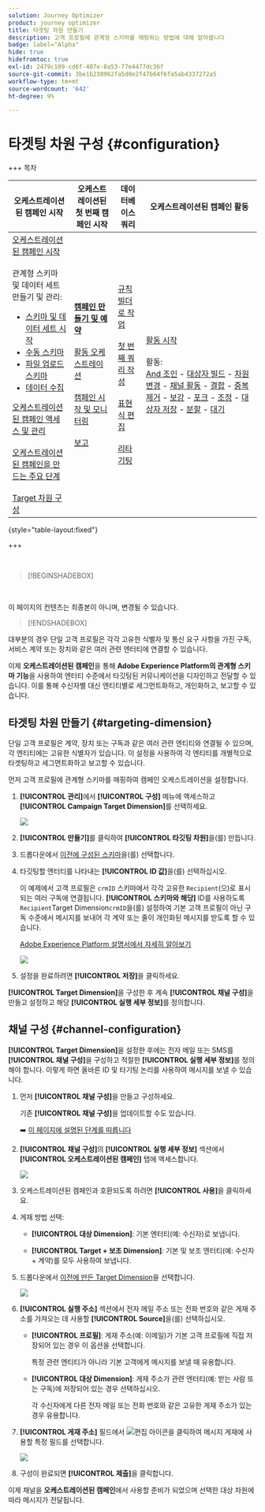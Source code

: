 ```yaml
---
solution: Journey Optimizer
product: journey optimizer
title: 타겟팅 차원 만들기
description: 고객 프로필에 관계형 스키마를 매핑하는 방법에 대해 알아봅니다
badge: label="Alpha"
hide: true
hidefromtoc: true
exl-id: 2479c109-cd6f-407e-8a53-77e4477dc36f
source-git-commit: 3be1b238962fa5d0e2f47b64f6fa5ab4337272a5
workflow-type: tm+mt
source-wordcount: '642'
ht-degree: 9%

---
```


# 타겟팅 차원 구성 {#configuration}

+++ 목차

| 오케스트레이션된 캠페인 시작 | 오케스트레이션된 첫 번째 캠페인 시작 | 데이터베이스 쿼리 | 오케스트레이션된 캠페인 활동 |
|---|---|---|---|
| [오케스트레이션된 캠페인 시작](gs-orchestrated-campaigns.md)<br/><br/>관계형 스키마 및 데이터 세트 만들기 및 관리:</br> <ul><li>[스키마 및 데이터 세트 시작](gs-schemas.md)</li><li>[수동 스키마](manual-schema.md)</li><li>[파일 업로드 스키마](file-upload-schema.md)</li><li>[데이터 수집](ingest-data.md)</li></ul>[오케스트레이션된 캠페인 액세스 및 관리](access-manage-orchestrated-campaigns.md)<br/><br/>[오케스트레이션된 캠페인을 만드는 주요 단계](gs-campaign-creation.md)<br/><br/>[Target 차원 구성](target-dimension.md) | <b>[캠페인 만들기 및 예약](create-orchestrated-campaign.md)</b><br/><br/>[활동 오케스트레이션](orchestrate-activities.md)<br/><br/>[캠페인 시작 및 모니터링](start-monitor-campaigns.md)<br/><br/>[보고](reporting-campaigns.md) | [규칙 빌더로 작업](orchestrated-rule-builder.md)<br/><br/>[첫 번째 쿼리 작성](build-query.md)<br/><br/>[표현식 편집](edit-expressions.md)<br/><br/>[리타기팅](retarget.md) | [활동 시작](activities/about-activities.md)<br/><br/>활동:<br/>[And 조인](activities/and-join.md) - [대상자 빌드](activities/build-audience.md) - [차원 변경](activities/change-dimension.md) - [채널 활동](activities/channels.md) - [결합](activities/combine.md) - [중복 제거](activities/deduplication.md) - [보강](activities/enrichment.md) - [포크](activities/fork.md) - [조정](activities/reconciliation.md) - [대상자 저장](activities/save-audience.md) - [분할](activities/split.md) - [대기](activities/wait.md) |

{style="table-layout:fixed"}

+++


<br/>

>[!BEGINSHADEBOX]

</br>

이 페이지의 컨텐츠는 최종본이 아니며, 변경될 수 있습니다.

>[!ENDSHADEBOX]

대부분의 경우 단일 고객 프로필은 각각 고유한 식별자 및 통신 요구 사항을 가진 구독, 서비스 계약 또는 장치와 같은 여러 관련 엔터티에 연결할 수 있습니다.

이제 **오케스트레이션된 캠페인**&#x200B;을 통해 **Adobe Experience Platform의 관계형 스키마 기능**&#x200B;을 사용하여 엔터티 수준에서 타깃팅된 커뮤니케이션을 디자인하고 전달할 수 있습니다. 이를 통해 수신자별 대신 엔티티별로 세그먼트화하고, 개인화하고, 보고할 수 있습니다.

## 타겟팅 차원 만들기 {#targeting-dimension}

단일 고객 프로필은 계약, 장치 또는 구독과 같은 여러 관련 엔티티와 연결될 수 있으며, 각 엔티티에는 고유한 식별자가 있습니다. 이 설정을 사용하여 각 엔티티를 개별적으로 타겟팅하고 세그먼트화하고 보고할 수 있습니다.

먼저 고객 프로필에 관계형 스키마를 매핑하여 캠페인 오케스트레이션을 설정합니다.

1. **[!UICONTROL 관리]**&#x200B;에서 **[!UICONTROL 구성]** 메뉴에 액세스하고 **[!UICONTROL Campaign Target Dimension]**&#x200B;를 선택하세요.

   ![](assets/target-dimension-1.png)

1. **[!UICONTROL 만들기]**&#x200B;를 클릭하여 **[!UICONTROL 타깃팅 차원]**&#x200B;을(를) 만듭니다.

1. 드롭다운에서 [이전에 구성된 스키마](gs-schemas.md)&#x200B;을(를) 선택합니다.

1. 타깃팅할 엔터티를 나타내는 **[!UICONTROL ID 값]**&#x200B;을(를) 선택하십시오.

   이 예제에서 고객 프로필은 `crmID` 스키마에서 각각 고유한 `Recipient`(으)로 표시되는 여러 구독에 연결됩니다. **[!UICONTROL 스키마와 해당]** ID를 사용하도록 `Recipient`Target Dimension`crmID`을(를) 설정하여 기본 고객 프로필이 아닌 구독 수준에서 메시지를 보내어 각 계약 또는 줄이 개인화된 메시지를 받도록 할 수 있습니다.

   [Adobe Experience Platform 설명서에서 자세히 알아보기](https://experienceleague.adobe.com/en/docs/experience-platform/xdm/schema/composition#identity)

   ![](assets/target-dimension-2.png)

1. 설정을 완료하려면 **[!UICONTROL 저장]**&#x200B;을 클릭하세요.

**[!UICONTROL Target Dimension]**&#x200B;을 구성한 후 계속 **[!UICONTROL 채널 구성]**&#x200B;을 만들고 설정하고 해당 **[!UICONTROL 실행 세부 정보]**&#x200B;를 정의합니다.

## 채널 구성 {#channel-configuration}

**[!UICONTROL Target Dimension]**&#x200B;을 설정한 후에는 전자 메일 또는 SMS를 **[!UICONTROL 채널 구성]**&#x200B;을 구성하고 적절한 **[!UICONTROL 실행 세부 정보]**&#x200B;를 정의해야 합니다. 이렇게 하면 올바른 ID 및 타기팅 논리를 사용하여 메시지를 보낼 수 있습니다.

1. 먼저 **[!UICONTROL 채널 구성]**&#x200B;을 만들고 구성하세요.

   기존 **[!UICONTROL 채널 구성]**&#x200B;을 업데이트할 수도 있습니다.

   ➡️ [이 페이지에 설명된 단계를 따릅니다](../email/surface-personalization.md)

1. **[!UICONTROL 채널 구성]**&#x200B;의 **[!UICONTROL 실행 세부 정보]** 섹션에서 **[!UICONTROL 오케스트레이션된 캠페인]** 탭에 액세스합니다.

   ![](assets/target-dimension-3.png)

1. 오케스트레이션된 캠페인과 호환되도록 하려면 **[!UICONTROL 사용]**&#x200B;을 클릭하세요.

1. 게재 방법 선택:

   * **[!UICONTROL 대상 Dimension]**: 기본 엔터티(예: 수신자)로 보냅니다.

   * **[!UICONTROL Target + 보조 Dimension]**: 기본 및 보조 엔터티(예: 수신자 + 계약)를 모두 사용하여 보냅니다.

1. 드롭다운에서 [이전에 만든 Target Dimension](#targeting-dimension)을 선택합니다.

   ![](assets/target-dimension-4.png)

1. **[!UICONTROL 실행 주소]** 섹션에서 전자 메일 주소 또는 전화 번호와 같은 게재 주소를 가져오는 데 사용할 **[!UICONTROL Source]**&#x200B;을(를) 선택하십시오.

   * **[!UICONTROL 프로필]**: 게재 주소(예: 이메일)가 기본 고객 프로필에 직접 저장되어 있는 경우 이 옵션을 선택합니다.

     특정 관련 엔티티가 아니라 기본 고객에게 메시지를 보낼 때 유용합니다.

   * **[!UICONTROL 대상 Dimension]**: 게재 주소가 관련 엔터티(예: 받는 사람 또는 구독)에 저장되어 있는 경우 선택하십시오.

     각 수신자에게 다른 전자 메일 또는 전화 번호와 같은 고유한 게재 주소가 있는 경우 유용합니다.

1. **[!UICONTROL 게재 주소]** 필드에서 ![편집 아이콘](assets/do-not-localize/edit.svg)을 클릭하여 메시지 게재에 사용할 특정 필드를 선택합니다.

   ![](assets/target-dimension-4.png)

1. 구성이 완료되면 **[!UICONTROL 제출]**&#x200B;을 클릭합니다.

이제 채널을 **오케스트레이션된 캠페인**&#x200B;에서 사용할 준비가 되었으며 선택한 대상 차원에 따라 메시지가 전달됩니다.

